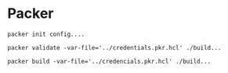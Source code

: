 # Packer

```
packer init config....
```
```
packer validate -var-file='../credentials.pkr.hcl' ./build...
````

```
packer build -var-file='../credencials.pkr.hcl' ./build...
```
